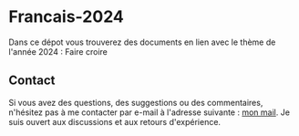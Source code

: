 # Francais-2024

Dans ce dépot vous trouverez des documents en lien avec le thème de l'année 2024 : Faire croire

## Contact

Si vous avez des questions, des suggestions ou des commentaires, n'hésitez pas à me contacter par e-mail à l'adresse suivante : [mon mail](mailto:n.xhoffray@laposte.net). Je suis ouvert aux discussions et aux retours d'expérience.
